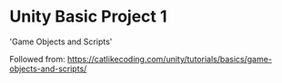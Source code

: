 # Unity Basic Project 1

'Game Objects and Scripts'

Followed from: https://catlikecoding.com/unity/tutorials/basics/game-objects-and-scripts/
